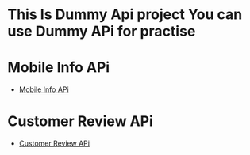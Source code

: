 # This Is Dummy Api project You can use Dummy APi for practise

# Mobile Info APi 
+ [Mobile Info APi](https://raw.githubusercontent.com/devmhimran/dummy-api/main/Mobile-Api/data.json)

# Customer Review APi 
+ [Customer Review APi](https://raw.githubusercontent.com/devmhimran/dummy-api/main/Review-APi/review.json)

